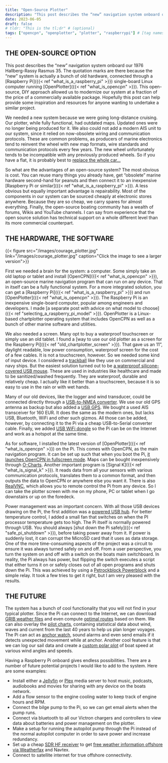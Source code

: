 ```yaml
---
title: "Open-Source Plotter"
description: "This post describes the “new” navigation system onboard our 1976 Hallberg-Rassy Rasmus 35. The quotation marks are there because the “new” system is actually a bunch of old hardware, connected through a Raspberry Pi single-board Linux computer running OpenPlotter. This open-source, DIY approach allowed us to modernize our system at a fraction of the price of a commercially available package. Hopefully this post can help provide some inspiration and resources for anyone wanting to undertake a similar project."
date: 2023-06-05
draft: false
# tldr: "This is the tl;dr" # (optional)
tags: ["opencpn", "openplotter", "plotter", "raspberrypi"] # [tag names] (optional)
---
```

## THE OPEN-SOURCE OPTION

This post describes the “new” navigation system onboard our 1976 Hallberg-Rassy Rasmus 35. The quotation marks are there because the “new” system is actually a bunch of old hardware, connected through a [Raspberry Pi]({{< ref  "what_is_a_raspberry_pi" >}}) single-board Linux computer running [OpenPlotter]({{< ref "what_is_opencpn" >}}). This open-source, DIY approach allowed us to modernize our system at a fraction of the price of a commercially available package. Hopefully this post can help provide some inspiration and resources for anyone wanting to undertake a similar project.

We needed a new system because we were going long-distance cruising. Our plotter, while fully functional, had outdated maps. Updated ones were no longer being produced for it. We also could not add a modern AIS unit to our system, since it relied on now-obsolete wiring and communication protocols. These are common problems, as producers of marine electronics tend to reinvent the wheel with new map formats, wire standards and communication protocols every few years. The new wheel unfortunately tends to be incompatible with any previously produced wheels. So if you have a flat, it is probably best to [replace the whole car...](https://www.youtube.com/watch?v=DHXBacEH0qo)

So what are the advantages of an open-source system? The most obvious is cost. You can reuse many things you already have, get “obsolete” marine hardware second-hand for peanuts and then connect it to an inexpensive [Raspberry Pi or similar]({{< ref  "what_is_a_raspberry_pi" >}}). A less obvious but equally important advantage is repairability. Most of the components in our system can be sourced cheaply at electronic stores anywhere. Because they are so cheap, we carry spares for almost everything. Finally, the open-source boating community has a wealth of forums, Wikis and YouTube channels. I can say from experience that the open source solution has technical support on a whole different level than its more commercial counterpart.

## THE HARDWARE, THE SOFTWARE

{{< figure src="/images/courage_plotter.jpg" link="/images/courage_plotter.jpg" caption="Click the image to see a larger version">}}

First we needed a brain for the system: a computer. Some simply take an old laptop or tablet and install [OpenCPN]({{< ref "what_is_opencpn" >}}), an open-source marine navigation program that can run on any device. That in itself can be a fully functional system. For a more integrated solution, you can get a [Raspberry Pi]({{< ref  "what_is_a_raspberry_pi" >}}) and run [OpenPlotter]({{< ref "what_is_opencpn" >}}). The Raspberry Pi is an inexpensive single-board computer, popular among engineers and developers. I made [a separate post with advice on what model to choose]({{< ref "selecting_a_raspberry_pi_model" >}}). OpenPlotter is a Linux-based chartplotter operating system that includes OpenCPN as well as a bunch of other marine software and utilities.

We also needed a screen. Many opt to buy a waterproof touchscreen or simply use an old tablet. I found a [way to use our old plotter as a screen for the Raspberry Pi]({{< ref "old_chartplotter_screen" >}}). That gave us an 11”, daylight readable, low power consumption, waterproof screen for the cost of a few cables. It is not a touchscreen, however. So we needed some kind of input device. I considered a [trackball](https://seatronx.com/products/trackballs/marine-trackballs/) like they use on commercial and navy ships. But the easiest solution turned out to be [a waterproof silicone-covered USB mouse](https://www.wetkeys.com/Ergonomic-Optical-Waterproof-Mouse-Button-Scroll-p/omwk0c01-bk.htm). These are used in industries like healthcare and made to be sanitized/washed frequently. They are waterproof, durable and relatively cheap. I actually like it better than a touchscreen, because it is so easy to use in the rain or with wet hands.

Many of our old devices, like the logger and wind transducer, could be connected directly through a [USB-to-NMEA converter](https://digitalyacht.co.uk/product/usb-nmea-adaptor/). We use our old GPS antenna as backup but also added a [USB GPS](https://www.svb24.com/en/usb-gps-receiver-mg-220.html). We bought a used AIS transceiver for 160 EUR. It does the same as the modern ones, but lacks USB, Bluetooth, WiFi and other such gizmos. All those can be added, however, by connecting it to the Pi via a cheap USB-to-Serial converter cable. Finally, we added [USB WiFi dongle](https://www.amazon.com/wifi-adapter-usb-pc-network/dp/B008IFXQFU/ref=sr_1_4?keywords=usb+wifi+dongle&qid=1679330127&sr=8-4) so the Pi can be on the Internet and work as a hotspot at the same time.

As for software, I installed the latest version of [OpenPlotter]({{< ref "what_is_opencpn" >}}) on the Pi. This comes with OpenCPN, as the main navigation program. It can be set up such that when you boot the Pi, [it launches OpenCPN in fullscreen mode](https://openplotter.readthedocs.io/en/latest/opencpn/opencpn_app.html#opencpn-installer-actions). Maps can be bought inexpensively through [O-Charts](https://www.o-charts.org/). Another important program is [Signal K]({{< ref  "what_is_signal_k" >}}). It reads data from all your sensors with various communication protocols, translates them to a common format, and then outputs the data to OpenCPN or anywhere else you want it. There is also [RealVNC](https://www.realvnc.com/en/), which allows you to remote control the Pi from any device. So I can take the plotter screen with me on my phone, PC or tablet when I go downstairs or up on the foredeck.

Power management was an important concern. With all those USB devices drawing on the Pi, the first addition was a [powered USB hub](https://www.amazon.com/Powered-Charging-Wavlink-Adapter-Splitter/dp/B07R12MJ2R/ref=sr_1_5?crid=2SN4CNH4ULS70&keywords=powered+usb+hub+12v&qid=1685967851&sprefix=powered+usb+hub+12v%2Caps%2C211&sr=8-5). For better temperature control, I added a small fan that switches on when the PI processor temperature gets too high. The Pi itself is normally powered through USB. You should always [shut down the Pi safely]({{< ref "safe_pi_shutdown" >}}), before taking power away from it. If power is suddenly lost, it can corrupt the MicroSD card that it uses as data storage. One of the more time-consuming aspects of the project was a circuit to ensure it was always turned safely on and off. From a user perspective, you turn the system on and off with a switch on the boats main switchboard. In reality, the Pi always has power, but flipping the switch executes a script that either turns it on or safely closes out of all open programs and shuts down the Pi. This was achieved by using a [Petrockblock Powerblock](https://www.petrockblock.com/product/powerblock/) and a simple relay. It took a few tries to get it right, but I am very pleased with the results.

## THE FUTURE

The system has a bunch of cool functionality that you will not find in your typical plotter. Since the Pi can connect to the Internet, we can download [GRIB weather files](https://opencpn.org/wiki/dokuwiki/doku.php?id=opencpn:opencpn_user_manual:plugins:included_plugins:grib_weather) and even compute [optimal routes](https://opencpn.org/wiki/dokuwiki/doku.php?id=opencpn:opencpn_user_manual:plugins:weather:weather_routing) based on them. We can also overlay the [pilot charts](https://opencpn.org/OpenCPN/info/pilotcharts.html), containing statistical data about wind, waves and current from the last 40 years to help us plan longer voyages. The Pi can act as [anchor watch](https://opencpn.org/wiki/dokuwiki/doku.php?id=opencpn:opencpn_user_manual:advanced_features:anchor_watch), sound alarms and even send emails if it detects unexpected movement while at anchor. Another cool feature is that we can log our sail data and create a [custom polar plot](https://opencpn-manuals.github.io/main/polar/index.html) of boat speed at various wind angles and speeds.

Having a Raspberry Pi onboard gives endless possibilities. There are a number of future potential projects I would like to add to the system. Here are some examples:


* Install either a [Jellyfin](https://jellyfin.org) or [Plex](https://www.plex.tv/pt/media-server-downloads/) media server to host music, podcasts, audiobooks and movies for sharing with any device on the boats network.
* Add a flow sensor to the engine cooling water to keep track of engine hours and RPM.
* Connect the bilge pump to the Pi, so we can get email alerts when the pump runs.
* Connect via bluetooth to all our Victron chargers and controllers to view data about batteries and power management on the plotter.
* Make a setup for running the autopilot pump through the Pi instead of the normal autopilot computer in order to save power and increase redundancy.
* Set up a cheap [SDR HF receiver](https://www.rtl-sdr.com/) to get [free weather information offshore via Weatherfax](https://jeremyclark.ca/wp/telecom/rtl-sdr-for-marine-hf-weather-fax/) and Navtex.
* Connect to satellite internet for true offshore connectivity.
